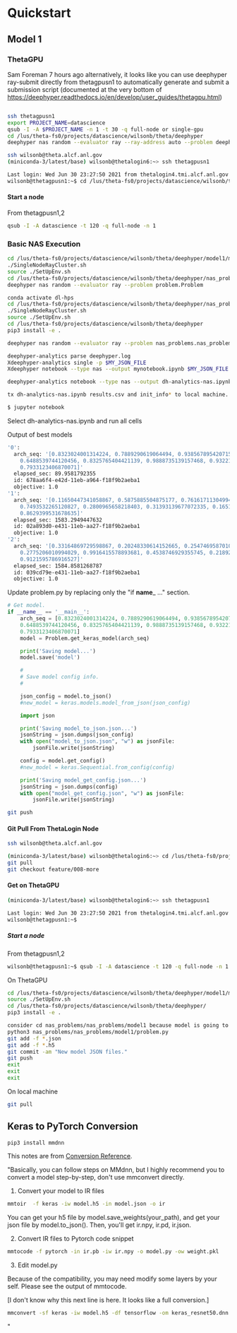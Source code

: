 # Quickstart

## Model 1

### ThetaGPU

Sam Foreman  7 hours ago
alternatively, it looks like you can use deephyper ray-submit directly from thetagpusn1 to automatically generate and submit a submission script
(documented at the very bottom of https://deephyper.readthedocs.io/en/develop/user_guides/thetagpu.html)

```bash
```

```bash
ssh thetagpusn1
export PROJECT_NAME=datascience
qsub -I -A $PROJECT_NAME -n 1 -t 30 -q full-node or single-gpu
cd /lus/theta-fs0/projects/datascience/wilsonb/theta/deephyper
deephyper nas random --evaluator ray --ray-address auto --problem deephyper.benchmark.nas.mnist1D.problem.Problem --max-evals 10 --num-cpus-per-task 1 --num-gpus-per-task 1

```

```bash
ssh wilsonb@theta.alcf.anl.gov
(miniconda-3/latest/base) wilsonb@thetalogin6:~> ssh thetagpusn1

Last login: Wed Jun 30 23:27:50 2021 from thetalogin4.tmi.alcf.anl.gov
wilsonb@thetagpusn1:~$ cd /lus/theta-fs0/projects/datascience/wilsonb/theta/
```

#### Start a node

From thetagpusn1,2

```bash
qsub -I -A datascience -t 120 -q full-node -n 1
```


### Basic NAS Execution

```bash
cd /lus/theta-fs0/projects/datascience/wilsonb/theta/deephyper/model1/model1/m1_hps/
./SingleNodeRayCluster.sh
source ./SetUpEnv.sh
cd /lus/theta-fs0/projects/datascience/wilsonb/theta/deephyper/nas_problems/nas_problems/model1/
deephyper nas random --evaluator ray --problem problem.Problem

conda activate dl-hps
cd /lus/theta-fs0/projects/datascience/wilsonb/theta/deephyper/nas_problems/nas_problems/model1/problem.py
./SingleNodeRayCluster.sh
source ./SetUpEnv.sh
cd /lus/theta-fs0/projects/datascience/wilsonb/theta/deephyper
pip3 install -e .

deephyper nas random --evaluator ray --problem nas_problems.nas_problems.model1.problem.Problem

deephyper-analytics parse deephyper.log
Xdeephyper-analytics single -p $MY_JSON_FILE
Xdeephyper notebook --type nas --output mynotebook.ipynb $MY_JSON_FILE

deephyper-analytics notebook --type nas --output dh-analytics-nas.ipynb data_2021-07-14_01.json

tx dh-analytics-nas.ipynb results.csv and init_info* to local machine.

$ jupyter notebook
```

Select dh-analytics-nas.ipynb and run all cells

Output of best models

```bash
'0':
  arch_seq: '[0.8323024001314224, 0.7889290619064494, 0.9385678954207153, 0.16059637997392429,
    0.6488539744120456, 0.8325765404421139, 0.9888735139157468, 0.9322143923769549,
    0.7933123406870071]'
  elapsed_sec: 89.9581792355
  id: 678aa6f4-e42d-11eb-a964-f18f9b2aeba1
  objective: 1.0
'1':
  arch_seq: '[0.11650447341058867, 0.5875885504875177, 0.7616171130499415, 0.40112081475681394,
    0.7493532265120827, 0.2800965658218403, 0.31393139677072335, 0.165157311048022,
    0.8629399531678635]'
  elapsed_sec: 1583.2949447632
  id: 02a893d0-e431-11eb-aa27-f18f9b2aeba1
  objective: 1.0
'2':
  arch_seq: '[0.33164869729598867, 0.20248330614152665, 0.2547469587010932, 0.015167333255724169,
    0.2775206010994029, 0.9916415578893681, 0.4538746929355745, 0.21892060220106446,
    0.9121595786916527]'
  elapsed_sec: 1584.8581268787
  id: 039cd79e-e431-11eb-aa27-f18f9b2aeba1
  objective: 1.0
  ```

Update problem.py by replacing only the "if __name___ ..." section.

```python
# Get model.
if __name__ == '__main__':
    arch_seq = [0.8323024001314224, 0.7889290619064494, 0.9385678954207153, 0.16059637997392429,
    0.6488539744120456, 0.8325765404421139, 0.9888735139157468, 0.9322143923769549,
    0.7933123406870071]
    model = Problem.get_keras_model(arch_seq)

    print('Saving model...')
    model.save('model')

    #
    # Save model config info.
    #

    json_config = model.to_json()
    #new_model = keras.models.model_from_json(json_config)

    import json

    print('Saving model_to_json.json...')
    jsonString = json.dumps(json_config)
    with open("model_to_json.json", "w") as jsonFile:
        jsonFile.write(jsonString)

    config = model.get_config()
    #new_model = keras.Sequential.from_config(config)

    print('Saving model_get_config.json...')
    jsonString = json.dumps(config)
    with open("model_get_config.json", "w") as jsonFile:
        jsonFile.write(jsonString)
```

```bash
git push
```

#### Git Pull From ThetaLogin Node

```bash
ssh wilsonb@theta.alcf.anl.gov

(miniconda-3/latest/base) wilsonb@thetalogin6:~> cd /lus/theta-fs0/projects/datascience/wilsonb/theta/deephyper
git pull
git checkout feature/008-more
```

#### Get on ThetaGPU

```bash
(miniconda-3/latest/base) wilsonb@thetalogin6:~> ssh thetagpusn1

Last login: Wed Jun 30 23:27:50 2021 from thetalogin4.tmi.alcf.anl.gov
wilsonb@thetagpusn1:~$
```

##### Start a node

From thetagpusn1,2

```bash
wilsonb@thetagpusn1:~$ qsub -I -A datascience -t 120 -q full-node -n 1
```

On ThetaGPU

```bash
cd /lus/theta-fs0/projects/datascience/wilsonb/theta/deephyper/model1/model1/m1_hps/
source ./SetUpEnv.sh
cd /lus/theta-fs0/projects/datascience/wilsonb/theta/deephyper/
pip3 install -e .

consider cd nas_problems/nas_problems/model1 because model is going to root dir
python3 nas_problems/nas_problems/model1/problem.py
git add -f *.json
git add -f *.h5
git commit -am "New model JSON files."
git push
exit
exit
exit
```

On local machine

```bash
git pull
```

## Keras to PyTorch Conversion

```bash
pip3 install mmdnn
```

This notes are from [Conversion Reference](https://github.com/fishjump/sketchPytorch).

"Basically, you can follow steps on MMdnn, but I highly recommend you to convert a model step-by-step, don't use mmconvert directly.

1. Convert your model to IR files

```bash
mmtoir  -f keras -iw model.h5 -in model.json -o ir
```

You can get your h5 file by model.save_weights(your_path), and get your json file by model.to_json(). Then, you'll get ir.npy, ir.pd, ir.json.

2. Convert IR files to Pytorch code snippet

```bash
mmtocode -f pytorch -in ir.pb -iw ir.npy -o model.py -ow weight.pkl
```

3. Edit model.py

Because of the compatibility, you may need modify some layers by your self. Please see the output of mmtocode.

\[I don't know why this next line is here.  It looks like a full conversion.\]

```bash
mmconvert -sf keras -iw model.h5 -df tensorflow -om keras_resnet50.dnn
```

"
